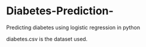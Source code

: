# Diabetes-Prediction-
Predicting diabetes using logistic regression in python

diabetes.csv is the dataset used.

